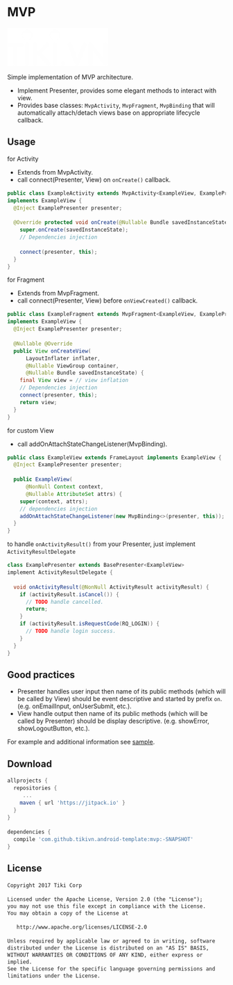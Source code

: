 MVP
===

![Logo](../logo.png)

Simple implementation of MVP architecture.

 * Implement Presenter, provides some elegant methods to interact with view.
 * Provides base classes: `MvpActivity`, `MvpFragment`, `MvpBinding` that will
 automatically attach/detach views base on appropriate lifecycle callback.

Usage
-----

for Activity

 * Extends from MvpActivity.
 * call connect(Presenter, View) on `onCreate()` callback.

~~~java
public class ExampleActivity extends MvpActivity<ExampleView, ExamplePresenter>
implements ExampleView {
  @Inject ExamplePresenter presenter;

  @Override protected void onCreate(@Nullable Bundle savedInstanceState) {
    super.onCreate(savedInstanceState);
    // Dependencies injection

    connect(presenter, this);
  }
}
~~~

for Fragment

 * Extends from MvpFragment.
 * call connect(Presenter, View) before `onViewCreated()` callback.

~~~java
public class ExampleFragment extends MvpFragment<ExampleView, ExamplePresenter>
implements ExampleView {
  @Inject ExamplePresenter presenter;

  @Nullable @Override
  public View onCreateView(
      LayoutInflater inflater,
      @Nullable ViewGroup container,
      @Nullable Bundle savedInstanceState) {
    final View view = // view inflation
    // Dependencies injection
    connect(presenter, this);
    return view;
  }
}
~~~

for custom View

 * call addOnAttachStateChangeListener(MvpBinding).

~~~java
public class ExampleView extends FrameLayout implements ExampleView {
  @Inject ExamplePresenter presenter;

  public ExampleView(
      @NonNull Context context,
      @Nullable AttributeSet attrs) {
    super(context, attrs);
    // dependencies injection
    addOnAttachStateChangeListener(new MvpBinding<>(presenter, this));
  }
}
~~~

to handle `onActivityResult()` from your Presenter, just implement `ActivityResultDelegate`

```java
class ExamplePresenter extends BasePresenter<ExampleView> 
implement ActivityResultDelegate {

  void onActivityResult(@NonNull ActivityResult activityResult) {
    if (activityResult.isCancel()) {
      // TODO handle cancelled.
      return;
    } 
    if (activityResult.isRequestCode(RQ_LOGIN)) {
      // TODO handle login success.
    }
  }
}

```

Good practices
--------------

 * Presenter handles user input then name of its public methods (which will be called by View) should be event descriptive and started by prefix `on`. (e.g. onEmailInput, onUserSubmit, etc.).
 * View handle output then name of its public methods (which will be called by Presenter) should be display descriptive. (e.g. showError, showLogoutButton, etc.).

For example and additional information see [sample](../sample).

Download
--------

```groovy
allprojects {
  repositories {
	 ...
    maven { url 'https://jitpack.io' }
  }
}

dependencies {
  compile 'com.github.tikivn.android-template:mvp:-SNAPSHOT'
}
```

License
-------

    Copyright 2017 Tiki Corp

    Licensed under the Apache License, Version 2.0 (the "License");
    you may not use this file except in compliance with the License.
    You may obtain a copy of the License at

       http://www.apache.org/licenses/LICENSE-2.0

    Unless required by applicable law or agreed to in writing, software
    distributed under the License is distributed on an "AS IS" BASIS,
    WITHOUT WARRANTIES OR CONDITIONS OF ANY KIND, either express or implied.
    See the License for the specific language governing permissions and
    limitations under the License.
